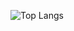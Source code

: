 ![Top Langs](https://github-readme-stats.vercel.app/api/top-langs/?username=jacmarques&hide_progress=true)
